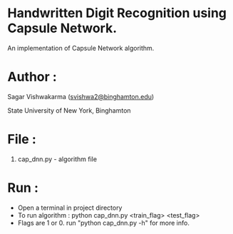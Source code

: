 # Handwritten Digit Recognition using Capsule Network.

An implementation of Capsule Network algorithm.

Author :
============
Sagar Vishwakarma (svishwa2@binghamton.edu)

State University of New York, Binghamton


File :
============

1)	cap_dnn.py                   - algorithm file


Run :
============

- Open a terminal in project directory
- To run algorithm                                      : python cap_dnn.py <train_flag> <test_flag>
- Flags are 1 or 0. run "python cap_dnn.py -h" for more info.
